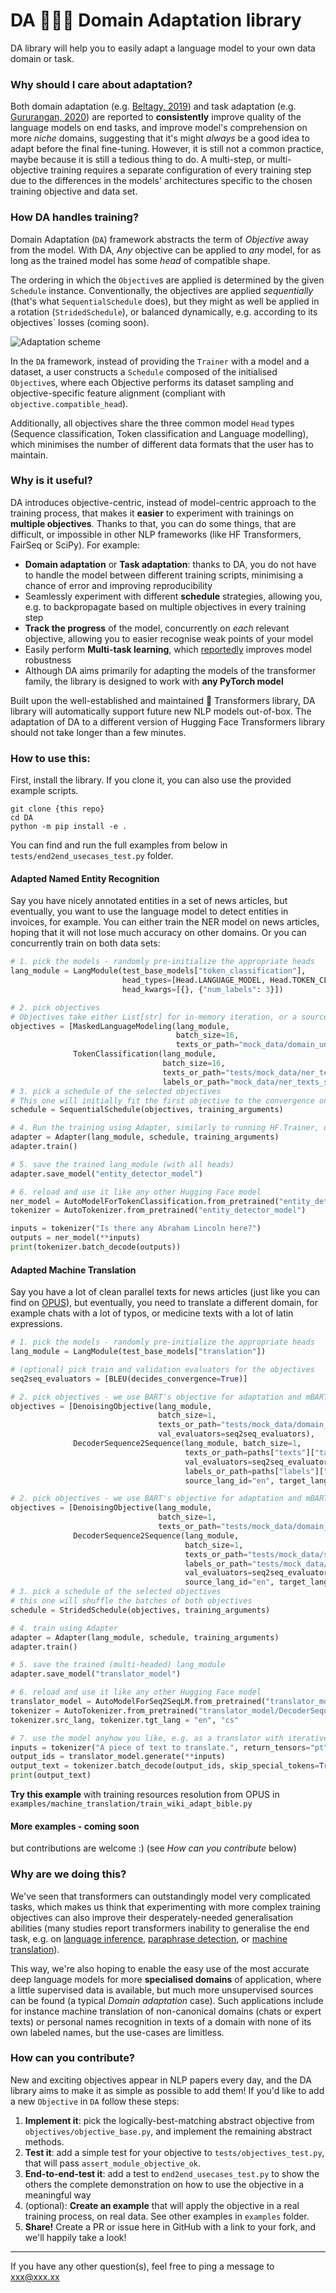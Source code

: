 # DA 🐴✨🦄 Domain Adaptation library

DA library will help you to easily adapt a language model to your own data domain or task.

### Why should I care about adaptation?

Both domain adaptation (e.g. [Beltagy, 2019](https://aclanthology.org/D19-1371/)) 
and task adaptation (e.g. [Gururangan, 2020](https://aclanthology.org/2020.acl-main.740/))
are reported to **consistently** improve quality of the language models on end tasks, 
and improve model's comprehension on more *niche* domains,
suggesting that it's might *always* be a good idea to adapt before the final fine-tuning. 
However, it is still not a common practice, maybe because it is still a tedious thing to do. A multi-step, 
or multi-objective training requires a separate configuration of every training step due to the differences in the models' 
architectures specific to the chosen training objective and data set.

### How DA handles training?

Domain Adaptation (`DA`) framework abstracts the term of *Objective* away from the model.
With DA, *Any* objective can be applied to *any* model, for as long as the trained model has some *head* of compatible shape.

The ordering in which the `Objective`s are applied is determined by the given `Schedule` instance.
Conventionally, the objectives are applied *sequentially* (that's what `SequentialSchedule` does), 
but they might as well be applied in a rotation (`StridedSchedule`), or balanced dynamically, 
e.g. according to its objectives` losses (coming soon).

![Adaptation scheme](docs/classic_and_DA_pipeline.png)

In the `DA` framework, instead of providing the `Trainer` with a model and a dataset, 
a user constructs a `Schedule` composed of the initialised `Objective`s, where each Objective performs its
dataset sampling and objective-specific feature alignment (compliant with `objective.compatible_head`).

Additionally, all objectives share the three common model `Head` types (Sequence classification, Token classification and Language modelling), 
which minimises the number of different data formats that the user has to maintain.

### Why is it useful?

DA introduces objective-centric, instead of model-centric approach to the training process, 
that makes it **easier** to experiment with trainings on **multiple objectives**. Thanks to that, you can do some things,
that are difficult, or impossible in other NLP frameworks (like HF Transformers, FairSeq or SciPy). For example:
* **Domain adaptation** or **Task adaptation**: thanks to DA, you do not have to handle the model 
between different training scripts, minimising a chance of error and improving reproducibility 
* Seamlessly experiment with different **schedule** strategies, allowing you, e.g. to backpropagate based 
on multiple objectives in every training step
* **Track the progress** of the model, concurrently on *each* relevant objective, allowing you to easier 
recognise weak points of your model
* Easily perform **Multi-task learning**, which [reportedly](https://direct.mit.edu/tacl/article/doi/10.1162/tacl_a_00335/96483/An-Empirical-Study-on-Robustness-to-Spurious) 
improves model robustness
* Although DA aims primarily for adapting the models of the transformer family, the library is designed to
work with **any PyTorch model** 

Built upon the well-established and maintained 🤗 Transformers library, DA library will automatically support 
future new NLP models out-of-box. The adaptation of DA to a different version of Hugging Face Transformers library 
should not take longer than a few minutes.

### How to use this:

First, install the library. If you clone it, you can also use the provided example scripts.
```shell
git clone {this repo}
cd DA
python -m pip install -e .
```

You can find and run the full examples from below in `tests/end2end_usecases_test.py` folder.

#### Adapted Named Entity Recognition

Say you have nicely annotated entities in a set of news articles, but eventually, you want to use the language model
to detect entities in invoices, for example. You can either train the NER model on news articles, hoping that
it will not lose much accuracy on other domains. Or you can concurrently train on both data sets:

```python
# 1. pick the models - randomly pre-initialize the appropriate heads
lang_module = LangModule(test_base_models["token_classification"],
                         head_types=[Head.LANGUAGE_MODEL, Head.TOKEN_CLASSIFICATION],
                         head_kwargs=[{}, {"num_labels": 3}])

# 2. pick objectives
# Objectives take either List[str] for in-memory iteration, or a source file path for streamed iteration
objectives = [MaskedLanguageModeling(lang_module,
                                     batch_size=16,
                                     texts_or_path="mock_data/domain_unsup.txt"),
              TokenClassification(lang_module,
                                  batch_size=16,
                                  texts_or_path="tests/mock_data/ner_texts_sup.txt",
                                  labels_or_path="mock_data/ner_texts_sup_labels.txt")]
# 3. pick a schedule of the selected objectives
# This one will initially fit the first objective to the convergence on its eval set, fit the second 
schedule = SequentialSchedule(objectives, training_arguments)

# 4. Run the training using Adapter, similarly to running HF.Trainer, only adding `schedule`
adapter = Adapter(lang_module, schedule, training_arguments)
adapter.train()

# 5. save the trained lang_module (with all heads)
adapter.save_model("entity_detector_model")

# 6. reload and use it like any other Hugging Face model
ner_model = AutoModelForTokenClassification.from_pretrained("entity_detector_model")
tokenizer = AutoTokenizer.from_pretrained("entity_detector_model")

inputs = tokenizer("Is there any Abraham Lincoln here?")
outputs = ner_model(**inputs)
print(tokenizer.batch_decode(outputs))
```

#### Adapted Machine Translation

Say you have a lot of clean parallel texts for news articles (just like you can find on [OPUS](https://opus.nlpl.eu/)),
but eventually, you need to translate a different domain, for example chats with a lot of typos, 
or medicine texts with a lot of latin expressions.

```python
# 1. pick the models - randomly pre-initialize the appropriate heads
lang_module = LangModule(test_base_models["translation"])

# (optional) pick train and validation evaluators for the objectives
seq2seq_evaluators = [BLEU(decides_convergence=True)]

# 2. pick objectives - we use BART's objective for adaptation and mBART's seq2seq objective for fine-tuning
objectives = [DenoisingObjective(lang_module,
                                 batch_size=1,
                                 texts_or_path="tests/mock_data/domain_unsup.txt",
                                 val_evaluators=seq2seq_evaluators),
              DecoderSequence2Sequence(lang_module, batch_size=1,
                                       texts_or_path=paths["texts"]["target_domain"]["translation"],
                                       val_evaluators=seq2seq_evaluators,
                                       labels_or_path=paths["labels"]["target_domain"]["translation"],
                                       source_lang_id="en", target_lang_id="cs")]

# 2. pick objectives - we use BART's objective for adaptation and mBART's seq2seq objective for fine-tuning
objectives = [DenoisingObjective(lang_module,
                                 batch_size=1,
                                 texts_or_path="tests/mock_data/domain_unsup.txt"),
              DecoderSequence2Sequence(lang_module,
                                       batch_size=1,
                                       texts_or_path="tests/mock_data/seq2seq_sources.txt",
                                       labels_or_path="tests/mock_data/seq2seq_targets.txt",
                                       val_evaluators=seq2seq_evaluators,
                                       source_lang_id="en", target_lang_id="cs")]
# 3. pick a schedule of the selected objectives
# this one will shuffle the batches of both objectives
schedule = StridedSchedule(objectives, training_arguments)

# 4. train using Adapter
adapter = Adapter(lang_module, schedule, training_arguments)
adapter.train()

# 5. save the trained (multi-headed) lang_module
adapter.save_model("translator_model")

# 6. reload and use it like any other Hugging Face model
translator_model = AutoModelForSeq2SeqLM.from_pretrained("translator_model/DecoderSequence2Sequence")
tokenizer = AutoTokenizer.from_pretrained("translator_model/DecoderSequence2Sequence")
tokenizer.src_lang, tokenizer.tgt_lang = "en", "cs"

# 7. use the model anyhow you like, e.g. as a translator with iterative generation
inputs = tokenizer("A piece of text to translate.", return_tensors="pt")
output_ids = translator_model.generate(**inputs)
output_text = tokenizer.batch_decode(output_ids, skip_special_tokens=True)
print(output_text)
```
**Try this example** with training resources resolution from OPUS in `examples/machine_translation/train_wiki_adapt_bible.py`

#### More examples - coming soon

but contributions are welcome :) (see *How can you contribute* below)

### Why are we doing this?

We've seen that transformers can outstandingly model very complicated tasks, which makes us 
think that experimenting with more complex training objectives can also improve their desperately-needed
generalisation abilities (many studies report transformers inability to generalise the end task, e.g. on 
[language inference](https://aclanthology.org/P19-1334/), 
[paraphrase detection](https://aclanthology.org/N19-1131/), or
[machine translation](https://aclanthology.org/2021.scil-1.3/)).

This way, we're also hoping to enable the easy use of the most accurate deep language models for more
**specialised domains** of application, where a little supervised data is available, but
much more unsupervised sources can be found (a typical *Domain adaptation* case).
Such applications include for instance machine translation of non-canonical domains (chats or expert texts) or personal names recognition in texts of a domain with none of its own labeled names, but the use-cases are limitless.

### How can you contribute?

New and exciting objectives appear in NLP papers every day, and the DA library aims to make it as simple as possible to add them! If you'd like to add a new `Objective` in `DA` follow these steps:

1. **Implement it**: pick the logically-best-matching abstract objective from `objectives/objective_base.py`,
and implement the remaining abstract methods.
2. **Test it**: add a simple test for your objective to `tests/objectives_test.py`, 
that will pass `assert_module_objective_ok`.
3. **End-to-end-test it**: add a test to `end2end_usecases_test.py` to show the others the complete 
demonstration on how to use the objective in a meaningful way
4. (optional): **Create an example** that will apply the objective in a real training process, on real data. 
See other examples in `examples` folder.
5. **Share!** Create a PR or issue here in GitHub with a link to your fork, and we'll happily take a look!

-------
If you have any other question(s), feel free to ping a message to xxx@xxx.xx
